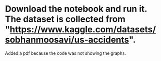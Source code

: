 # Download the notebook and run it. The dataset is collected from "https://www.kaggle.com/datasets/sobhanmoosavi/us-accidents".
Added a pdf because the code was not showing the graphs.
